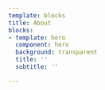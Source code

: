 ```yaml
---
template: blocks
title: About
blocks:
- template: hero
  component: hero
  background: transparent
  title: ''
  subtitle: ''

---
```

